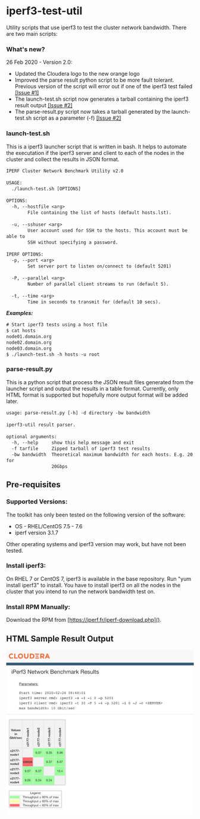 # iperf3-test-util
Utility scripts that use iperf3 to test the cluster network bandwidth. There are two main scripts:

### What's new?
26 Feb 2020 - Version 2.0:

* Updated the Cloudera logo to the new orange logo<br/>
* Improved the parse result python script to be more fault tolerant. Previous version of the script will error out if one of the iperf3 test failed [[Issue #1]](https://github.infra.cloudera.com/ckoh/iperf3-toolkit/issues/1)
* The launch-test.sh script now generates a tarball containing the iperf3 result output [[Issue #2]](https://github.infra.cloudera.com/ckoh/iperf3-toolkit/issues/2)
* The parse-result.py script now takes a tarball generated by the launch-test.sh script as a parameter (-f) [[Issue #2]](https://github.infra.cloudera.com/ckoh/iperf3-toolkit/issues/2)

### launch-test.sh
This is a iperf3 launcher script that is written in bash. It helps to automate the executation if the iperf3 server and client to each of the nodes in the cluster and collect the results in JSON format.

```
IPERF Cluster Network Benchmark Utility v2.0

USAGE:
  ./launch-test.sh [OPTIONS]

OPTIONS:
  -h, --hostfile <arg>
        File containing the list of hosts (default hosts.lst).

  -u, --sshuser <arg>
        User account used for SSH to the hosts. This account must be able to
        SSH without specifying a password.

IPERF OPTIONS:
  -p, --port <arg>
        Set server port to listen on/connect to (default 5201)

  -P, --parallel <arg>
        Number of parallel client streams to run (default 5).

  -t, --time <arg>
        Time in seconds to transmit for (default 10 secs).

```
***Examples:***

```
# Start iperf3 tests using a host file
$ cat hosts
node01.domain.org
node02.domain.org
node03.domain.org
$ ./launch-test.sh -h hosts -u root
```


### parse-result.py
This is a python script that process the JSON result files generated from the launcher script and output the results in a table format. Currently, only HTML format is supported but hopefully more output format will be added later.

```
usage: parse-result.py [-h] -d directory -bw bandwidth

iperf3-util result parser.

optional arguments:
  -h, --help     show this help message and exit
  -f tarfile     Zipped tarball of iperf3 test results
  -bw bandwidth  Theoretical maximum bandwidth for each hosts. E.g. 20 for
                 20Gbps
```

## Pre-requisites
### Supported Versions:
The toolkit has only been tested on the following version of the software:

* OS - RHEL/CentOS 7.5 - 7.6
* iperf version 3.1.7

Other operating systems and iperf3 version may work, but have not been tested.

### Install iperf3:
On RHEL 7 or CentOS 7, iperf3 is available in the base repository. Run "yum install iperf3" to install. You have to install iperf3 on all the nodes in the cluster that you intend to run the network bandwidth test on.

### Install RPM Manually:
Download the RPM from [https://iperf.fr/iperf-download.php]().


## HTML Sample Result Output

<img src="help/iperf3_sample.png" width="600"/>
